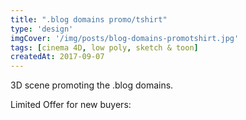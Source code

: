 ```yaml
---
title: ".blog domains promo/tshirt"
type: 'design'
imgCover: '/img/posts/blog-domains-promotshirt.jpg'
tags: [cinema 4D, low poly, sketch & toon]
createdAt: 2017-09-07
---
```

3D scene promoting the .blog domains.
<!--more-->
Limited Offer for new buyers:

<a href="/img/posts/blog-domains-promotshirt_1.jpg" target="_blank" rel="noopener noreferer">
<v-nuxt-image title="blog domain t-shirt" path="/img/posts/blog-domains-promotshirt_1.jpg"></v-nuxt-image>
</a>